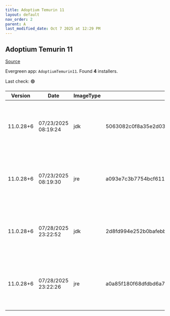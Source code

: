 ```yaml
---
title: Adoptium Temurin 11
layout: default
nav_order: 2
parent: A
last_modified_date: Oct 7 2025 at 12:29 PM
---
```


## Adoptium Temurin 11

[Source](https://adoptium.net/)

Evergreen app: `AdoptiumTemurin11`. Found **4** installers.

Last check: 🟢

| Version   | Date                | ImageType | Checksum                                                         | Size      | Architecture | Type | URI                                                                                                                                                                                                                                                                          |
| --------- | ------------------- | --------- | ---------------------------------------------------------------- | --------- | ------------ | ---- | ---------------------------------------------------------------------------------------------------------------------------------------------------------------------------------------------------------------------------------------------------------------------------- |
| 11.0.28+6 | 07/23/2025 08:19:24 | jdk       | 5063082c0f8a35e2d033ae1ca64eea7ab02222cf04ec97b8318426443f9e1cb0 | 174956544 | x64          | msi  | [https://github.com/adoptium/temurin11-binaries/releases/download/jdk-11.0.28%2B6/OpenJDK11U-jdk_x64_windows_hotspot_11.0.28_6.msi](https://github.com/adoptium/temurin11-binaries/releases/download/jdk-11.0.28%2B6/OpenJDK11U-jdk_x64_windows_hotspot_11.0.28_6.msi)       |
| 11.0.28+6 | 07/23/2025 08:19:30 | jre       | a093e7c3b7754bcf61140764eddb11343e3810890dcc3b96195b7d695cd1358b | 31498240  | x64          | msi  | [https://github.com/adoptium/temurin11-binaries/releases/download/jdk-11.0.28%2B6/OpenJDK11U-jre_x64_windows_hotspot_11.0.28_6.msi](https://github.com/adoptium/temurin11-binaries/releases/download/jdk-11.0.28%2B6/OpenJDK11U-jre_x64_windows_hotspot_11.0.28_6.msi)       |
| 11.0.28+6 | 07/28/2025 23:22:52 | jdk       | 2d8fd994e252b0bafebb4d86b564b7552a67c824397e52b1a3c221a56325c5c3 | 156565504 | x86          | msi  | [https://github.com/adoptium/temurin11-binaries/releases/download/jdk-11.0.28%2B6/OpenJDK11U-jdk_x86-32_windows_hotspot_11.0.28_6.msi](https://github.com/adoptium/temurin11-binaries/releases/download/jdk-11.0.28%2B6/OpenJDK11U-jdk_x86-32_windows_hotspot_11.0.28_6.msi) |
| 11.0.28+6 | 07/28/2025 23:22:26 | jre       | a0a85f180f68dfdbd6a76ef84c6a5ce00d7dd284c4237157804a77b77d0e2c64 | 27144192  | x86          | msi  | [https://github.com/adoptium/temurin11-binaries/releases/download/jdk-11.0.28%2B6/OpenJDK11U-jre_x86-32_windows_hotspot_11.0.28_6.msi](https://github.com/adoptium/temurin11-binaries/releases/download/jdk-11.0.28%2B6/OpenJDK11U-jre_x86-32_windows_hotspot_11.0.28_6.msi) |
